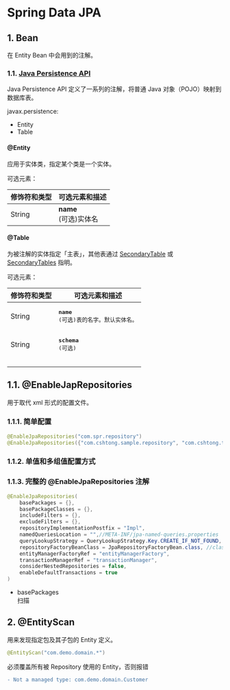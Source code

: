 # Spring Data JPA

## 1. Bean

在 Entity Bean 中会用到的注解。

### 1.1. [Java Persistence API](https://docs.oracle.com/javaee/7/api/javax/persistence/package-summary.html)

Java Persistence API 定义了一系列的注解，将普通 Java 对象（POJO）映射到数据库表。

javax.persistence:

- Entity
- Table

#### @Entity

应用于实体类，指定某个类是一个实体。

可选元素：

| 修饰符和类型 | 可选元素和描述 |
| --- | --- |
| String | **name** <br> (可选)实体名 |

#### @Table

为被注解的实体指定「主表」，其他表通过 [SecondaryTable]() 或 [SecondaryTables]() 指明。

可选元素：

<table>
<thead>
<tr>
<th>修饰符和类型</th><th>可选元素和描述</th>
</tr>
</thead>
<tbody>
<tr>
<td>String</td>
<td><pre>
<strong>name</strong>
(可选)表的名字。默认实体名。
</pre></td>
</tr>
<tr>
<td>String</td>
<td><pre>
<strong>schema</strong>
(可选)
</pre></td>
</tr>
<tr>
<td></td>
<td></td>
</tr>
<tr>
<td></td>
<td></td>
</tr>
<tr>
<td></td>
<td></td>
</tr>
</tbody>
</table>

## 1.1. @EnableJapRepositories

用于取代 xml 形式的配置文件。

### 1.1.1. 简单配置

```java
@EnableJpaRepositories("com.spr.repository")
@EnableJpaRepositories({"com.cshtong.sample.repository", "com.cshtong.tower.repository"})
```

### 1.1.2. 单值和多组值配置方式

### 1.1.3. 完整的 @EnableJpaRepositories 注解

```java
@EnableJpaRepositories(
    basePackages = {},
    basePackageClasses = {},
    includeFilters = {},
    excludeFilters = {},
    repositoryImplementationPostfix = "Impl",
    namedQueriesLocation = "",//META-INF/jpa-named-queries.properties
    queryLookupStrategy = QueryLookupStrategy.Key.CREATE_IF_NOT_FOUND, //QueryLookupStrategy.Key.x
    repositoryFactoryBeanClass = JpaRepositoryFactoryBean.class, //class
    entityManagerFactoryRef = "entityManagerFactory",
    transactionManagerRef = "transactionManager",
    considerNestedRepositories = false, 
    enableDefaultTransactions = true
)
```

- basePackages  
  扫描

## 2. @EntityScan

用来发现指定包及其子包的 Entity 定义。

```java
@EntityScan("com.demo.domain.*")
```

必须覆盖所有被 Repository 使用的 Entity，否则报错

```diff
- Not a managed type: com.demo.domain.Customer
```